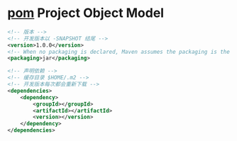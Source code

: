 # [pom](https://maven.apache.org/pom.html) Project Object Model

```xml
<!-- 版本 -->
<!-- 开发版本以 -SNAPSHOT 结尾 -->
<version>1.0.0</version>
<!-- When no packaging is declared, Maven assumes the packaging is the default: jar. -->
<packaging>jar</packaging>

<!-- 声明依赖 -->
<!-- 缓存目录 $HOME/.m2 -->
<!-- 开发版本每次都会重新下载 -->
<dependencies>
    <dependency>
        <groupId></groupId>
        <artifactId></artifactId>
        <version></version>
    </dependency>
</dependencies>
```
